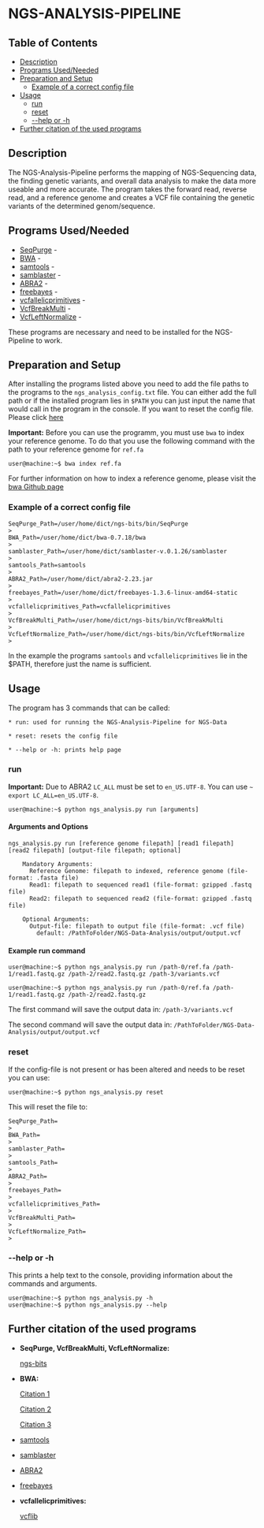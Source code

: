 # NGS-ANALYSIS-PIPELINE

## Table of Contents

- [Description](#description)
- [Programs Used/Needed](#programs-usedneeded)
- [Preparation and Setup](#preparation-and-setup)
  - [Example of a correct config file](#example-of-a-correct-config-file)
- [Usage](#usage)
  - [run](#run)
  - [reset](#reset)
  - [--help or -h](#--help-or--h)
- [Further citation of the used programs](#further-citation-of-the-used-programs)

## Description
The NGS-Analysis-Pipeline performs the mapping of NGS-Sequencing data, the finding genetic variants, and overall data analysis to make the data more useable and more accurate.
The program takes the forward read, reverse read, and a reference genome and creates a VCF file containing the genetic variants of the determined genom/sequence.


## Programs Used/Needed

* [SeqPurge](https://github.com/imgag/ngs-bits/blob/master/README.md) -
* [BWA](https://github.com/lh3/bwa) -
* [samtools](https://github.com/samtools/samtools) -
* [samblaster](https://github.com/GregoryFaust/samblaster) -
* [ABRA2](https://github.com/mozack/abra2) -
* [freebayes](https://github.com/freebayes/freebayes) -
* [vcfallelicprimitives](https://github.com/vcflib/vcflib/blob/master/doc/vcfallelicprimitives.md) -
* [VcfBreakMulti](https://github.com/imgag/ngs-bits/blob/master/doc/tools/VcfBreakMulti.md) -
* [VcfLeftNormalize](https://github.com/imgag/ngs-bits/blob/master/doc/tools/VcfLeftNormalize.md) -

These programs are necessary and need to be installed for the NGS-Pipeline to work.

## Preparation and Setup
After installing the programs listed above you need to add the file paths to the programs to the `ngs_analysis_config.txt` file.
You can either add the full path or if the installed program lies in `$PATH` you can just input the name that would call in the program in the console.
If you want to reset the config file. Please click [here](#reset)

**Important:**
Before you can use the programm, you must use `bwa` to index your reference genome.
To do that you use the following command with the path to your reference genome for `ref.fa`

```console
user@machine:~$ bwa index ref.fa
```
For further information on how to index a reference genome, please visit the [bwa Github page](https://github.com/lh3/bwa)


### Example of a correct config file
```
SeqPurge_Path=/user/home/dict/ngs-bits/bin/SeqPurge
>
BWA_Path=/user/home/dict/bwa-0.7.18/bwa
>
samblaster_Path=/user/home/dict/samblaster-v.0.1.26/samblaster
>
samtools_Path=samtools
>
ABRA2_Path=/user/home/dict/abra2-2.23.jar
>
freebayes_Path=/user/home/dict/freebayes-1.3.6-linux-amd64-static
>
vcfallelicprimitives_Path=vcfallelicprimitives
>
VcfBreakMulti_Path=/user/home/dict/ngs-bits/bin/VcfBreakMulti
>
VcfLeftNormalize_Path=/user/home/dict/ngs-bits/bin/VcfLeftNormalize
>
```
In the example the programs `samtools` and `vcfallelicprimitives` lie in the $PATH, therefore just the name is sufficient.

## Usage

The program has 3 commands that can be called:

    * run: used for running the NGS-Analysis-Pipeline for NGS-Data

    * reset: resets the config file

    * --help or -h: prints help page

### run
**Important:** Due to ABRA2 `LC_ALL` must be set to `en_US.UTF-8`.
               You can use `~ export LC_ALL=en_US.UTF-8`.

```console
user@machine:~$ python ngs_analysis.py run [arguments]
```
#### Arguments and Options

```
ngs_analysis.py run [reference genome filepath] [read1 filepath] [read2 filepath] [output-file filepath; optional]

    Mandatory Arguments:
      Reference Genome: filepath to indexed, reference genome (file-format: .fasta file)
      Read1: filepath to sequenced read1 (file-format: gzipped .fastq file)
      Read2: filepath to sequenced read2 (file-format: gzipped .fastq file)

    Optional Arguments:
      Output-file: filepath to output file (file-format: .vcf file)
        default: /PathToFolder/NGS-Data-Analysis/output/output.vcf

```
#### Example run command
```console
user@machine:~$ python ngs_analysis.py run /path-0/ref.fa /path-1/read1.fastq.gz /path-2/read2.fastq.gz /path-3/variants.vcf

user@machine:~$ python ngs_analysis.py run /path-0/ref.fa /path-1/read1.fastq.gz /path-2/read2.fastq.gz
```
The first command will save the output data in: `/path-3/variants.vcf`

The second command will save the output data in: `/PathToFolder/NGS-Data-Analysis/output/output.vcf`



### reset

If the config-file is not present or has been altered and needs to be reset you can use:

```console
user@machine:~$ python ngs_analysis.py reset
```

This will reset the file to:
```
SeqPurge_Path=
>
BWA_Path=
>
samblaster_Path=
>
samtools_Path=
>
ABRA2_Path=
>
freebayes_Path=
>
vcfallelicprimitives_Path=
>
VcfBreakMulti_Path=
>
VcfLeftNormalize_Path=
>
```

### --help or -h

This prints a help text to the console, providing information about the commands and arguments.
```console
user@machine:~$ python ngs_analysis.py -h
user@machine:~$ python ngs_analysis.py --help

```

## Further citation of the used programs
* **SeqPurge, VcfBreakMulti, VcfLeftNormalize:**

  [ngs-bits](https://github.com/imgag/ngs-bits)
* **BWA:**

  [Citation 1](https://pubmed.ncbi.nlm.nih.gov/19451168/)

  [Citation 2](https://pubmed.ncbi.nlm.nih.gov/20080505/)

  [Citation 3](http://arxiv.org/abs/1303.3997)

* [samtools](https://academic.oup.com/gigascience/article/10/2/giab008/6137722?login=true)
* [samblaster](https://academic.oup.com/gigascience/article/10/2/giab008/6137722?login=true)
* [ABRA2](https://academic.oup.com/bioinformatics/article/35/17/2966/5289536?login=true)
* [freebayes](http://arxiv.org/abs/1207.3907)
* **vcfallelicprimitives:**

  [vcflib](https://journals.plos.org/ploscompbiol/article?id=10.1371/journal.pcbi.1009123)
